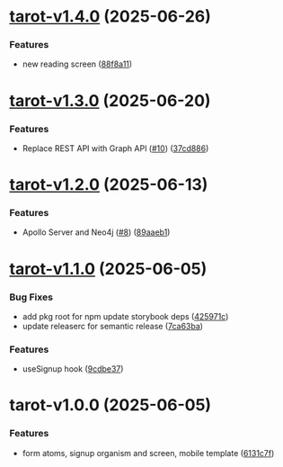 # [tarot-v1.4.0](https://github.com/avacollins/simple-tarot/compare/tarot-v1.3.0...tarot-v1.4.0) (2025-06-26)


### Features

* new reading screen ([88f8a11](https://github.com/avacollins/simple-tarot/commit/88f8a11df3fd33ea143e316305a38e6b86dc161d))

# [tarot-v1.3.0](https://github.com/avacollins/simple-tarot/compare/tarot-v1.2.0...tarot-v1.3.0) (2025-06-20)


### Features

* Replace REST API with Graph API ([#10](https://github.com/avacollins/simple-tarot/issues/10)) ([37cd886](https://github.com/avacollins/simple-tarot/commit/37cd88687799fc4944c97a28775547af19f00130))

# [tarot-v1.2.0](https://github.com/avacollins/simple-tarot/compare/tarot-v1.1.0...tarot-v1.2.0) (2025-06-13)


### Features

* Apollo Server and Neo4j ([#8](https://github.com/avacollins/simple-tarot/issues/8)) ([89aaeb1](https://github.com/avacollins/simple-tarot/commit/89aaeb1533d3ca0349b68c620130161178469e08))

# [tarot-v1.1.0](https://github.com/avacollins/simple-tarot/compare/tarot-v1.0.0...tarot-v1.1.0) (2025-06-05)


### Bug Fixes

* add pkg root for npm update storybook deps ([425971c](https://github.com/avacollins/simple-tarot/commit/425971c9593aed03b50a0ffa5adaea6361bc746a))
* update releaserc for semantic release ([7ca63ba](https://github.com/avacollins/simple-tarot/commit/7ca63ba9ef72f2db5b0791ce459f1398d90d0e21))


### Features

* useSignup hook ([9cdbe37](https://github.com/avacollins/simple-tarot/commit/9cdbe376c80eb00bd0ef595f851a72d9dfbb7304))

# tarot-v1.0.0 (2025-06-05)


### Features

* form atoms, signup organism and screen, mobile template ([6131c7f](https://github.com/avacollins/simple-tarot/commit/6131c7f265763c63781756013fccaadebc03c022))
